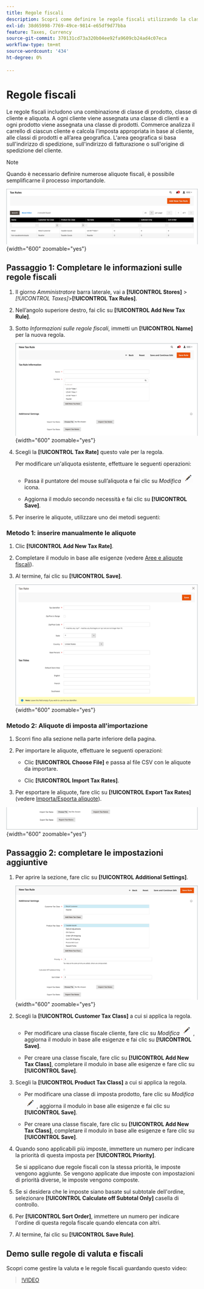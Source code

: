 ```yaml
---
title: Regole fiscali
description: Scopri come definire le regole fiscali utilizzando la classe di prodotto, la classe di cliente e l’aliquota.
exl-id: 38d65998-7769-49ce-9814-e65df9d77bba
feature: Taxes, Currency
source-git-commit: 370131cd73a320b04ee92fa9609cb24ad4c07eca
workflow-type: tm+mt
source-wordcount: '434'
ht-degree: 0%

---
```


# Regole fiscali

Le regole fiscali includono una combinazione di classe di prodotto, classe di cliente e aliquota. A ogni cliente viene assegnata una classe di clienti e a ogni prodotto viene assegnata una classe di prodotti. Commerce analizza il carrello di ciascun cliente e calcola l’imposta appropriata in base al cliente, alle classi di prodotti e all’area geografica. L&#39;area geografica si basa sull&#39;indirizzo di spedizione, sull&#39;indirizzo di fatturazione o sull&#39;origine di spedizione del cliente.

>[!NOTE]
>
>Quando è necessario definire numerose aliquote fiscali, è possibile semplificarne il processo importandole.

![Regole fiscali](./assets/tax-rules.png){width="600" zoomable="yes"}

## Passaggio 1: Completare le informazioni sulle regole fiscali

1. Il giorno _Amministratore_ barra laterale, vai a **[!UICONTROL Stores]** > _[!UICONTROL Taxes]_>**[!UICONTROL Tax Rules]**.

1. Nell’angolo superiore destro, fai clic su **[!UICONTROL Add New Tax Rule]**.

1. Sotto _Informazioni sulle regole fiscali_, immetti un **[!UICONTROL Name]** per la nuova regola.

   ![Informazioni sulle regole fiscali](./assets/tax-rule-information.png){width="600" zoomable="yes"}

1. Scegli la **[!UICONTROL Tax Rate]** questo vale per la regola.

   Per modificare un&#39;aliquota esistente, effettuare le seguenti operazioni:

   - Passa il puntatore del mouse sull’aliquota e fai clic su _Modifica_ ![Icona matita](../assets/icon-edit-pencil.png) icona.

   - Aggiorna il modulo secondo necessità e fai clic su **[!UICONTROL Save]**.

1. Per inserire le aliquote, utilizzare uno dei metodi seguenti:

### Metodo 1: inserire manualmente le aliquote

1. Clic **[!UICONTROL Add New Tax Rate]**.

1. Completare il modulo in base alle esigenze (vedere [Aree e aliquote fiscali](tax-zones-rates.md)).

1. Al termine, fai clic su **[!UICONTROL Save]**.

   ![Nuova aliquota](./assets/tax-rate-create-new.png){width="600" zoomable="yes"}

### Metodo 2: Aliquote di imposta all&#39;importazione

1. Scorri fino alla sezione nella parte inferiore della pagina.

1. Per importare le aliquote, effettuare le seguenti operazioni:

   - Clic **[!UICONTROL Choose File]** e passa al file CSV con le aliquote da importare.

   - Clic **[!UICONTROL Import Tax Rates]**.

1. Per esportare le aliquote, fare clic su **[!UICONTROL Export Tax Rates]** (vedere [Importa/Esporta aliquote](../systems/data-transfer-tax-rates.md)).

![Importa/Esporta aliquote](./assets/tax-rule-new-import-export.png){width="600" zoomable="yes"}

## Passaggio 2: completare le impostazioni aggiuntive

1. Per aprire la sezione, fare clic su **[!UICONTROL Additional Settings]**.

   ![Impostazioni aggiuntive per la regola fiscale](./assets/tax-class-additional-settings.png){width="600" zoomable="yes"}

1. Scegli la **[!UICONTROL Customer Tax Class]** a cui si applica la regola.

   - Per modificare una classe fiscale cliente, fare clic su _Modifica_ ![Icona matita](../assets/icon-edit-pencil.png) , aggiorna il modulo in base alle esigenze e fai clic su **[!UICONTROL Save]**.

   - Per creare una classe fiscale, fare clic su **[!UICONTROL Add New Tax Class]**, completare il modulo in base alle esigenze e fare clic su **[!UICONTROL Save]**.

1. Scegli la **[!UICONTROL Product Tax Class]** a cui si applica la regola.

   - Per modificare una classe di imposta prodotto, fare clic su _Modifica_ ![Icona matita](../assets/icon-edit-pencil.png) , aggiorna il modulo in base alle esigenze e fai clic su **[!UICONTROL Save]**.

   - Per creare una classe fiscale, fare clic su **[!UICONTROL Add New Tax Class]**, completare il modulo in base alle esigenze e fare clic su **[!UICONTROL Save]**.

1. Quando sono applicabili più imposte, immettere un numero per indicare la priorità di questa imposta per **[!UICONTROL Priority]**.

   Se si applicano due regole fiscali con la stessa priorità, le imposte vengono aggiunte. Se vengono applicate due imposte con impostazioni di priorità diverse, le imposte vengono composte.

1. Se si desidera che le imposte siano basate sul subtotale dell&#39;ordine, selezionare **[!UICONTROL Calculate off Subtotal Only]** casella di controllo.

1. Per **[!UICONTROL Sort Order]**, immettere un numero per indicare l&#39;ordine di questa regola fiscale quando elencata con altri.

1. Al termine, fai clic su **[!UICONTROL Save Rule]**.

## Demo sulle regole di valuta e fiscali

Scopri come gestire la valuta e le regole fiscali guardando questo video:

>[!VIDEO](https://video.tv.adobe.com/v/343657/?quality=12)
